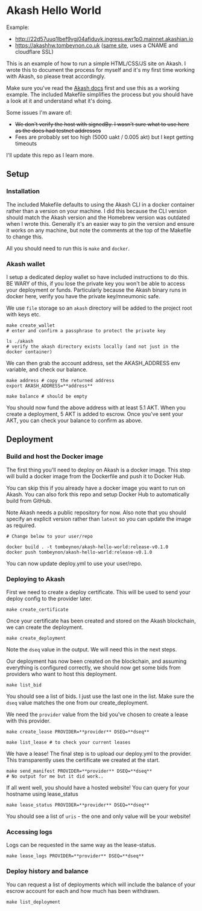 # Akash Hello World

Example: 
- http://22d57uuq1lbef9vgj04afiduvk.ingress.ewr1p0.mainnet.akashian.io
- https://akashhw.tombeynon.co.uk ([same site](https://github.com/tombeynon/akash-hello-world/blob/master/deploy.yml#L11), uses a CNAME and cloudflare SSL)

This is an example of how to run a simple HTML/CSS/JS site on Akash. I wrote this to document the process for myself and it's my first time working with Akash, so please treat accordingly. 

Make sure you've read the [Akash docs](https://docs.akash.network/) first and use this as a working example. The included Makefile simplifies the process but you should have a look at it and understand what it's doing. 

Some issues I'm aware of:

- ~~We don't verify the host with signedBy. I wasn't sure what to use here as the docs had testnet addresses~~
- Fees are probably set too high (5000 uakt / 0.005 akt) but I kept getting timeouts

I'll update this repo as I learn more.

## Setup

### Installation

The included Makefile defaults to using the Akash CLI in a docker container rather than a version on your machine. I did this because the CLI version should match the Akash version and the Homebrew version was outdated when I wrote this. Generally it's an easier way to pin the version and ensure it works on any machine, but note the comments at the top of the Makefile to change this.

All you should need to run this is `make` and `docker`. 

### Akash wallet

I setup a dedicated deploy wallet so have included instructions to do this. BE WARY of this, if you lose the private key you won't be able to access your deployment or funds. Particularly because the Akash binary runs in docker here, verify you have the private key/mneumonic safe.

We use `file` storage so an `akash` directory will be added to the project root with keys etc.

```
make create_wallet
# enter and confirm a passphrase to protect the private key

ls ./akash 
# verify the akash directory exists locally (and not just in the docker container)
```

We can then grab the account address, set the AKASH_ADDRESS env variable, and check our balance.

```
make address # copy the returned address
export AKASH_ADDRESS=**address**

make balance # should be empty
```

You should now fund the above address with at least 5.1 AKT. When you create a deployment, 5 AKT is added to escrow. Once you've sent your AKT, you can check your balance to confirm as above.

## Deployment

### Build and host the Docker image

The first thing you'll need to deploy on Akash is a docker image. This step will build a docker image from the Dockerfile and push it to Docker Hub. 

You can skip this if you already have a docker image you want to run on Akash. You can also fork this repo and setup Docker Hub to automatically build from GitHub.

Note Akash needs a public repository for now. Also note that you should specify an explicit version rather than `latest` so you can update the image as required. 

```
# Change below to your user/repo

docker build . -t tombeynon/akash-hello-world:release-v0.1.0
docker push tombeynon/akash-hello-world:release-v0.1.0
```

You can now update deploy.yml to use your user/repo.

### Deploying to Akash

First we need to create a deploy certificate. This will be used to send your deploy config to the provider later.

```
make create_certificate
```

Once your certificate has been created and stored on the Akash blockchain, we can create the deployment.

```
make create_deployment
```

Note the `dseq` value in the output. We will need this in the next steps.

Our deployment has now been created on the blockchain, and assuming everything is configured correctly, we should now get some bids from providers who want to host this deployment.

```
make list_bid
```

You should see a list of bids. I just use the last one in the list. Make sure the `dseq` value matches the one from our create_deployment.

We need the `provider` value from the bid you've chosen to create a lease with this provider.

```
make create_lease PROVIDER=**provider** DSEQ=**dseq**

make list_lease # to check your current leases
```

We have a lease! The final step is to upload our deploy.yml to the provider. This transparently uses the certificate we created at the start.

```
make send_manifest PROVIDER=**provider** DSEQ=**dseq**
# No output for me but it did work..
```

If all went well, you should have a hosted website! You can query for your hostname using lease_status

```
make lease_status PROVIDER=**provider** DSEQ=**dseq**
```

You should see a list of `uris` - the one and only value will be your website!

### Accessing logs

Logs can be requested in the same way as the lease-status. 

```
make lease_logs PROVIDER=**provider** DSEQ=**dseq**
```

### Deploy history and balance

You can request a list of deployments which will include the balance of your escrow account for each and how much has been withdrawn. 

```
make list_deployment
```
